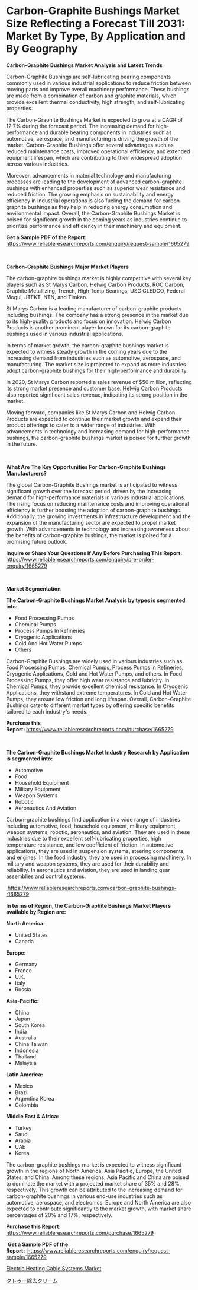 <p><h1>Carbon-Graphite Bushings Market Size Reflecting a Forecast Till 2031: Market By Type, By Application and By Geography</h1></p><p><strong>Carbon-Graphite Bushings Market Analysis and Latest Trends</strong></p>
<p><p>Carbon-Graphite Bushings are self-lubricating bearing components commonly used in various industrial applications to reduce friction between moving parts and improve overall machinery performance. These bushings are made from a combination of carbon and graphite materials, which provide excellent thermal conductivity, high strength, and self-lubricating properties.</p><p>The Carbon-Graphite Bushings Market is expected to grow at a CAGR of 12.7% during the forecast period. The increasing demand for high-performance and durable bearing components in industries such as automotive, aerospace, and manufacturing is driving the growth of the market. Carbon-Graphite Bushings offer several advantages such as reduced maintenance costs, improved operational efficiency, and extended equipment lifespan, which are contributing to their widespread adoption across various industries.</p><p>Moreover, advancements in material technology and manufacturing processes are leading to the development of advanced carbon-graphite bushings with enhanced properties such as superior wear resistance and reduced friction. The growing emphasis on sustainability and energy efficiency in industrial operations is also fueling the demand for carbon-graphite bushings as they help in reducing energy consumption and environmental impact. Overall, the Carbon-Graphite Bushings Market is poised for significant growth in the coming years as industries continue to prioritize performance and efficiency in their machinery and equipment.</p></p>
<p><strong>Get a Sample PDF of the Report:&nbsp;</strong> <a href="https://www.reliableresearchreports.com/enquiry/request-sample/1665279">https://www.reliableresearchreports.com/enquiry/request-sample/1665279</a></p>
<p>&nbsp;</p>
<p><strong>Carbon-Graphite Bushings Major Market Players</strong></p>
<p><p>The carbon-graphite bushings market is highly competitive with several key players such as St Marys Carbon, Helwig Carbon Products, ROC Carbon, Graphite Metallizing, Trench, High Temp Bearings, USG GLEDCO, Federal Mogul, JTEKT, NTN, and Timken. </p><p>St Marys Carbon is a leading manufacturer of carbon-graphite products including bushings. The company has a strong presence in the market due to its high-quality products and focus on innovation. Helwig Carbon Products is another prominent player known for its carbon-graphite bushings used in various industrial applications. </p><p>In terms of market growth, the carbon-graphite bushings market is expected to witness steady growth in the coming years due to the increasing demand from industries such as automotive, aerospace, and manufacturing. The market size is projected to expand as more industries adopt carbon-graphite bushings for their high-performance and durability.</p><p>In 2020, St Marys Carbon reported a sales revenue of $50 million, reflecting its strong market presence and customer base. Helwig Carbon Products also reported significant sales revenue, indicating its strong position in the market.</p><p>Moving forward, companies like St Marys Carbon and Helwig Carbon Products are expected to continue their market growth and expand their product offerings to cater to a wider range of industries. With advancements in technology and increasing demand for high-performance bushings, the carbon-graphite bushings market is poised for further growth in the future.</p></p>
<p>&nbsp;</p>
<p><strong>What Are The Key Opportunities For Carbon-Graphite Bushings Manufacturers?</strong></p>
<p><p>The global Carbon-Graphite Bushings market is anticipated to witness significant growth over the forecast period, driven by the increasing demand for high-performance materials in various industrial applications. The rising focus on reducing maintenance costs and improving operational efficiency is further boosting the adoption of carbon-graphite bushings. Additionally, the growing investments in infrastructure development and the expansion of the manufacturing sector are expected to propel market growth. With advancements in technology and increasing awareness about the benefits of carbon-graphite bushings, the market is poised for a promising future outlook.</p></p>
<p><strong>Inquire or Share Your Questions If Any Before Purchasing This Report:</strong> <a href="https://www.reliableresearchreports.com/enquiry/pre-order-enquiry/1665279">https://www.reliableresearchreports.com/enquiry/pre-order-enquiry/1665279</a></p>
<p>&nbsp;</p>
<p><strong>Market Segmentation</strong></p>
<p><strong>The Carbon-Graphite Bushings Market Analysis by types is segmented into:</strong></p>
<p><ul><li>Food Processing Pumps</li><li>Chemical Pumps</li><li>Process Pumps In Refineries</li><li>Cryogenic Applications</li><li>Cold And Hot Water Pumps</li><li>Others</li></ul></p>
<p><p>Carbon-Graphite Bushings are widely used in various industries such as Food Processing Pumps, Chemical Pumps, Process Pumps in Refineries, Cryogenic Applications, Cold and Hot Water Pumps, and others. In Food Processing Pumps, they offer high wear resistance and lubricity. In Chemical Pumps, they provide excellent chemical resistance. In Cryogenic Applications, they withstand extreme temperatures. In Cold and Hot Water Pumps, they ensure low friction and long lifespan. Overall, Carbon-Graphite Bushings cater to different market types by offering specific benefits tailored to each industry's needs.</p></p>
<p><strong>Purchase this Report:&nbsp;</strong><a href="https://www.reliableresearchreports.com/purchase/1665279">https://www.reliableresearchreports.com/purchase/1665279</a></p>
<p>&nbsp;</p>
<p><strong>The Carbon-Graphite Bushings Market Industry Research by Application is segmented into:</strong></p>
<p><ul><li>Automotive</li><li>Food</li><li>Household Equipment</li><li>Military Equipment</li><li>Weapon Systems</li><li>Robotic</li><li>Aeronautics And Aviation</li></ul></p>
<p><p>Carbon-graphite bushings find application in a wide range of industries including automotive, food, household equipment, military equipment, weapon systems, robotic, aeronautics, and aviation. They are used in these industries due to their excellent self-lubricating properties, high temperature resistance, and low coefficient of friction. In automotive applications, they are used in suspension systems, steering components, and engines. In the food industry, they are used in processing machinery. In military and weapon systems, they are used for their durability and reliability. In aeronautics and aviation, they are used in landing gear assemblies and control systems.</p></p>
<p><a href="https://www.reliableresearchreports.com/carbon-graphite-bushings-r1665279">&nbsp;https://www.reliableresearchreports.com/carbon-graphite-bushings-r1665279</a></p>
<p><strong>In terms of Region, the Carbon-Graphite Bushings Market Players available by Region are:</strong></p>
<p>
    <p> <strong> North America: </strong>
        <ul>
            <li>United States</li>
            <li>Canada</li>
        </ul>
        </p> 
    <p> <strong> Europe: </strong>
        <ul>
            <li>Germany</li>
            <li>France</li>
            <li>U.K.</li>
            <li>Italy</li>
            <li>Russia</li>
        </ul>
        </p> 
    <p> <strong> Asia-Pacific: </strong>
        <ul>
            <li>China</li>
            <li>Japan</li>
            <li>South Korea</li>
            <li>India</li>
            <li>Australia</li>
            <li>China Taiwan</li>
            <li>Indonesia</li>
            <li>Thailand</li>
            <li>Malaysia</li>
        </ul>
        </p> 
    <p> <strong> Latin America: </strong>
        <ul>
            <li>Mexico</li>
            <li>Brazil</li>
            <li>Argentina Korea</li>
            <li>Colombia</li>
        </ul>
        </p> 
    <p> <strong> Middle East & Africa: </strong>
        <ul>
            <li>Turkey</li>
            <li>Saudi</li>
            <li>Arabia</li>
            <li>UAE</li>
            <li>Korea</li>
        </ul>
    </p>
    </p>
<p><p>The carbon-graphite bushings market is expected to witness significant growth in the regions of North America, Asia Pacific, Europe, the United States, and China. Among these regions, Asia Pacific and China are poised to dominate the market with a projected market share of 35% and 28%, respectively. This growth can be attributed to the increasing demand for carbon-graphite bushings in various end-use industries such as automotive, aerospace, and electronics. Europe and North America are also expected to contribute significantly to the market growth, with market share percentages of 20% and 17%, respectively.</p></p>
<p><strong>Purchase this Report: </strong><a href="https://www.reliableresearchreports.com/purchase/1665279">https://www.reliableresearchreports.com/purchase/1665279</a></p>
<p>&nbsp;<strong>Get a Sample PDF of the Report:&nbsp;&nbsp;</strong><a href="https://www.reliableresearchreports.com/enquiry/request-sample/1665279">https://www.reliableresearchreports.com/enquiry/request-sample/1665279</a></p>
<p><strong></strong></p>
<p><p><a href="https://three-jumbo-f6d.notion.site/Analyzing-Electric-Heating-Cable-Systems-Market-Global-Industry-Perspective-and-Forecast-2024-to-2-87403e3c1a1e47509b503e3e183993d4">Electric Heating Cable Systems Market</a></p><p><a href="https://github.com/lababdou/Market-Research-Report-List-3/blob/main/681097928409.md">タトゥー除去クリーム</a></p></p>